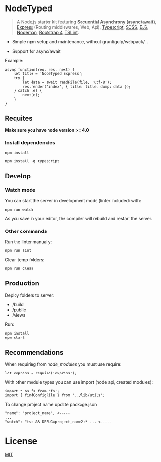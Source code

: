 
# NodeTyped

> A Node.js starter kit featuring **Secuential Asynchrony (async/await)**,
[Express](http://expressjs.com/) (Routing middlewares, Web, Api),
[Typescript](http://www.typescriptlang.org/),
[SCSS](http://sass-lang.com/),
[EJS](https://github.com/mde/ejs),
[Nodemon](http://nodemon.io/),
[Bootstrap 4](http://v4-alpha.getbootstrap.com/),
[TSLint](https://palantir.github.io/tslint/).

* Simple npm setup and maintenance, without grunt/gulp/webpack/...

* Support for async/await

Example:

    async function(req, res, next) {
        let title = 'NodeTyped Express';
        try {
            let data = await readFile(file, 'utf-8');
            res.render('index', { title: title, dump: data });
        } catch (e) {
            next(e);
        }
    }

## Requites

**Make sure you have node version >= 4.0**

### Install dependencies

    npm install

    npm install -g typescript

## Develop

### Watch mode

You can start the server in development mode (linter included) with:

    npm run watch

As you save in your editor, the compiler will rebuild and restart the server.

### Other commands

Run the linter manually:

    npm run lint


Clean temp folders:

    npm run clean

## Production

Deploy folders to server:

 * /build
 * /public
 * /views

Run:

    npm install
    npm start


## Recommendations

When requiring from _node_modules_ you must use require:

    let express = require('express');

With other module types you can use import (node api, created modules):

    import * as fs from 'fs';
    import { findConfigFile } from '../lib/utils';


To change project name update package.json

    "name": "project_name", <-----
    ...
    "watch": "tsc && DEBUG=project_name2:* ... <-----

# License
 [MIT](/LICENSE)